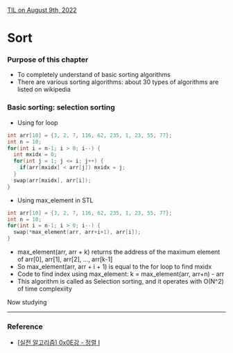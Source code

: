 [TIL on August 9th, 2022](../../TIL/2022/08/08-09-2022.md)
# **Sort**

### Purpose of this chapter
- To completely understand of basic sorting algorithms
- There are various sorting algorithms: about 30 types of algorithms are listed on wikipedia


### Basic sorting: selection sorting
- Using for loop
```cpp
int arr[10] = {3, 2, 7, 116, 62, 235, 1, 23, 55, 77};
int n = 10;
for(int i = n-1; i > 0; i--) {
  int mxidx = 0;
  for(int j = 1; j <= i; j++) {
    if(arr[mxidx] < arr[j]) mxidx = j;
  }
  swap(arr[mxidx], arr[i]);
}
```
- Using max_element in STL
```cpp
int arr[10] = {3, 2, 7, 116, 62, 235, 1, 23, 55, 77};
int n = 10;
for(int i = n-1; i > 0; i--) {
  swap(*max_element(arr, arr+i+1), arr[i]);
}
```
- max_element(arr, arr + k) returns the address of the maximum element of arr[0], arr[1], arr[2], …, arr[k-1]
- So max_element(arr, arr + i + 1) is equal to the for loop to find mxidx
- Code to find index using max_element: k = max_element(arr, arr+n) - arr
- This algorithm is called as Selection sorting, and it operates with O(N^2) of time complexiity

Now studying
___

### Reference
- [[실전 알고리즘] 0x0E강 - 정렬 I](https://blog.encrypted.gg/955)
